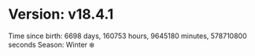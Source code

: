 # Version: v18.4.1
Time since birth: 6698 days, 160753 hours, 9645180 minutes, 578710800 seconds
Season: Winter ❄️
